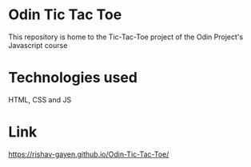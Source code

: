 # Odin Tic Tac Toe

This repository is home to the Tic-Tac-Toe project of the Odin Project's Javascript course

# Technologies used 

HTML, CSS and JS

# Link 

https://rishav-gayen.github.io/Odin-Tic-Tac-Toe/